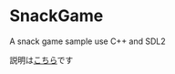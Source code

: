 # SnackGame
A snack game sample use C++ and SDL2

説明は[こちら](https://qiita.com/soueleven/items/b6c181f494b7026e468c)です
